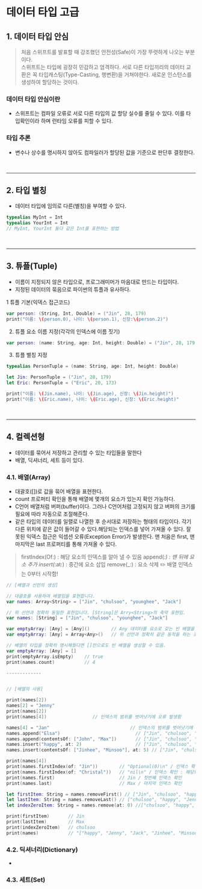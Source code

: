 # 데이터 타입 고급

## 1. 데이터 타입 안심
> 처음 스위프트를 발표할 때 강조했던 안전성(Safe)이 가장 뚜렷하게 나오는 부분이다. <br/>
> 스위프트는 타입에 굉장히 민감하고 엄격하다. 서로 다른 타입끼리의 데이터 교환은 꼭 타입캐스팅(Type-Casting, 행변환)을 거쳐야한다. 새로운 인스턴스를 생성하여 할당하는 것이다.

### 데이터 타입 안심이란
- 스위프트는 컴파일 오류로 서로 다른 타입의 값 할당 실수를 줄일 수 있다. 이를 타입확인이라 하며 런타임 오류를 피할 수 있다.

### 타입 추론
- 변수나 상수를 명시하지 않아도 컴파일러가 할당된 값을 기준으로 판단후 결정한다.

<br/>

-------------

## 2. 타입 별칭
- 데이터 타입에 임의로 다른(별칭)을 부여할 수 있다. 

```swift
typealias MyInt = Int
typealias YourInt = Int
// MyInt, YourInt 둘다 같은 Int를 표현하는 방법
```


<br/>

-------------

## 3. 튜플(Tuple)
- 이름이 지정되지 않은 타입으로, 프로그래미머가 마음대로 만드는 타입이다.
- 지정된 데이터의 묶음으로 파이썬의 튜플과 유사하다.

1 튜플 기본(익덱스 접근코드)
```swift
var person: (String, Int, Double) = ("Jin", 28, 179)
print("이름: \(person.0), 나이: \(person.1), 신장:\(person.2)")
```

2) 튜플 요소 이름 지정(각각의 인덱스에 이름 짓기)
```swift
var person: (name: String, age: Int, height: Double) = ("Jin", 28, 179)
```

3) 튜플 별칭 지정
```swift
typealias PersonTuple = (name: String, age: Int, height: Double)

let Jin: PersonTuple = ("Jin", 28, 179)
let Eric: PersonTuple = ("Eric", 20, 173)

print("이름: \(Jin.name), 나이: \(Jin.age), 신장: \(Jin.height)")
print("이름: \(Eric.name), 나이: \(Eric.age), 신장: \(Eric.height)"
```

<br/>

-------------

## 4. 컬렉션형
- 데이터를 묶어서 저장하고 관리할 수 있는 타입들을 말한다
- 배열, 딕셔너리, 세트 등이 있다. 

### 4.1. 배열(Array)
- 대괄호([])로 값을 묶어 배열을 표현한다.
- count 프로퍼티 확인을 통해 배열에 몇개의 요소가 있는지 확인 가능하다.
- C언어 배열처럼 버퍼(buffer)이다. 그러나 C언어처럼 고정되지 않고 버퍼의 크기를 필요에 따라 자동으로 조절해준다. 
- 같은 타입의 데이터를 일렬로 나열한 후 순서대로 저장하는 형태의 타입이다. 각기 다른 위치에 같은 값이 들어갈 수 있다.해당되는 인덱스를 넣어 가져올 수 있다. 잘못된 익덱스 접근은 익셉션 오류(Exception Error)가 발생한다. 맨 처음은 first, 맨 마지막은 last 프로퍼티를 통해 가져올 수 있다.
> firstIndex(Of:) : 해당 요소의 인덱스를 알아 낼 수 있음
> append(_:) : 맨 뒤에 요소 추가
> insert(_:at:) : 중간에 요소 삽입
> remove(_:) : 요소 삭제
✏️ 배열 인덱스는 0부터 시작함!

```swift
// [배열과 선언의 생성]

// 대괄호를 사용하여 배열임을 표현합니다.
var names: Array<String> = ["Jin", "chulsoo", "younghee", "Jack"]

// 위 선언과 정확히 동일한 표현입니다. [String]은 Arry<String>의 축약 표현임.
var names: [String] = ["Jin", "chulsoo", "younghee", "Jack"]

var emptyArray: [Any] = [Any]()        // Any 데이터를 요소로 갖는 빈 배열을 생성함.
var emptyArray: [Any] = Array<Any>()   // 위 선언과 정확히 같은 동작을 하는 코드임.

// 배열의 타입을 정확히 명시해줬다면 []만으로도 빈 배열을 생성할 수 있음.
var emptyArray: [Any] = []
print(emptyArray.isEmpty)    // true
print(names.count)           // 4

-------------


// [배열의 사용]

print(names[2])
names[2] = "Jenny"
print(names[2])
print(names[4])                 // 인덱스의 범위를 벗어낫기에 오류 발생함

names[4] = "Jan"                              // 인덱스의 범위를 벗어낫기에 오류 발생함
names.append("Elsa")                            // ["Jin", "chulsoo", "Jenny", "Jack", "Elsa"] / 맨 마지막에 Elsa 추가됨
names.append(contentsOf: ["John", "Max"])       // ["Jin", "chulsoo", "Jenny", "Jack", "Elsa", "John", "Max"]/ / 맨 마지막에 John과 Max가 추가됨
names.insert("happy", at: 2)                    // ["Jin", "chulsoo", "happy", "Jenny", "Jack", "Elsa", "John", "Max"] / 인덱스 2에 추가됨
names.insert(contentsOf: ["Jinhee", "Minsoo"], at: 5) // ["Jin", "chulsoo", "happy", "Jenny", "Jack", "Jinhee", "Minsoo", "Elsa", "John", "Max"] / 인덱스 5의 위치에 Jinhee와 Minsoo가 추가됨

print(names[4])
print(names.firstIndex(of: "Jin"))        // "Optional(0)\n" / 인덱스 확인 : 0, 첫번째르 뜻함
print(names.firstIndex(of: "Christal"))   // "nil\n" / 인덱스 확인 : 해당되는 이름의 인덱스가 없음 그래서 nil로 뜸
print(names.first)                        // Jin / 첫번째 인덱스 확인
print(names.last)                         // Max / 마지막 인덱스 확인

let firstItem: String = names.removeFirst() // ["Jin", "chulsoo", "happy", "Jenny", "Jack", "Jinhee", "Minsoo", "Elsa", "John", "Max"] 에서 첫번째인 Jin이 삭제됨
let lastItem: String = names.removeLast() // ["chulsoo", "happy", "Jenny", "Jack", "Jinhee", "Minsoo", "Elsa", "John", "Max"] 에서 마지막인 Max가 삭제됨
let indexZeroItem: String = names.remove(at: 0) //["chulsoo", "happy", "Jenny", "Jack", "Minsoo", "Elsa", "John"]에서 0번째에 있는 chulsoo가 삭제됨

print(firstItem)       // Jin
print(lastItem)        // Max
print(indexZeroItem)   // chulsoo
print(names)           // "["happy", "Jenny", "Jack", "Jinhee", "Minsoo", "Elsa", "John"] 모든 메서드를 사용후 나온 결과
```

### 4.2. 딕셔너리(Dictionary)
- 

### 4.3. 세트(Set)




